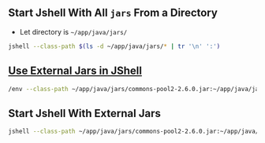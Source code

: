 ## Start Jshell With All ` jars ` From a Directory
* Let directory is ` ~/app/java/jars/ `
```sh
jshell --class-path $(ls -d ~/app/java/jars/* | tr '\n' ':')
```

## [Use External Jars in JShell](https://howtoprogram.xyz/2017/12/31/java-9-jshell-import-external-library/)
```sh
/env --class-path ~/app/java/jars/commons-pool2-2.6.0.jar:~/app/java/jars/jedis-2.9.0.jar:~/app/java/jars/log4j-1.2.17.jar:~/app/java/jars/mysql-connector-java-8.0.12.jar:~/app/java/jars/redisson-3.8.2.jar
```

## Start Jshell With External Jars
```sh
jshell --class-path ~/app/java/jars/commons-pool2-2.6.0.jar:~/app/java/jars/jedis-2.9.0.jar:~/app/java/jars/log4j-1.2.17.jar:~/app/java/jars/mysql-connector-java-8.0.12.jar:~/app/java/jars/redisson-3.8.2.jar
```
